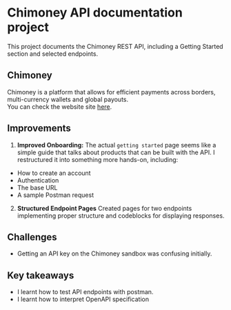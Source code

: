 
# Chimoney API documentation project
This project documents the Chimoney REST API, including a Getting Started section and selected endpoints.

## Chimoney
Chimoney is a platform that allows for efficient payments across borders, multi-currency wallets and global payouts.  
You can check the website site [here](https://chimoney.io).



## Improvements 
1. **Improved Onboarding:** The actual ```getting started``` page seems like a simple guide that talks about products that can be built with the API. I restructured it into something more hands-on, including:
- How to create an account
- Authentication
- The base URL
- A sample Postman request
2. **Structured Endpoint Pages** Created pages for two endpoints implementing proper structure and codeblocks for displaying responses. 


## Challenges
- Getting an API key on the Chimoney sandbox was confusing initially.


## Key takeaways
- I learnt how to test API endpoints with postman. 
- I learnt how to interpret OpenAPI specification



